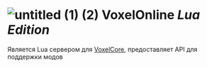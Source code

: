 
# ![untitled (1) (2)](https://github.com/user-attachments/assets/65478d58-13cf-4708-8180-fdd8adf663a3)  **VoxelOnline** *Lua Edition*


Является Lua сервером для [VoxelCore](https://github.com/MihailRis/VoxelEngine-Cpp), предоставляет API для поддержки модов
